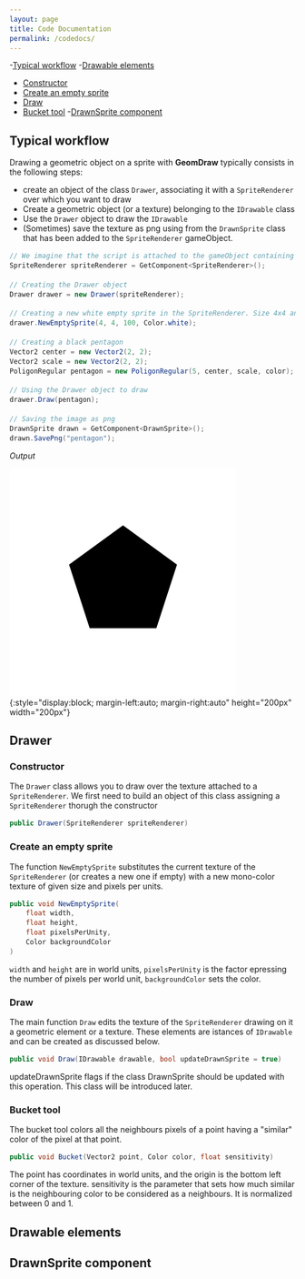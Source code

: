 ```yaml
---
layout: page
title: Code Documentation
permalink: /codedocs/
---
```

-[Typical workflow](#Typical-workflow)
-[Drawable elements](#Drawable-elements)
  - [Constructor](#Constructor)
  - [Create an empty sprite](#Create-an-empty-sprite)
  - [Draw](#Draw)
  - [Bucket tool](#Bucket-tool)
-[DrawnSprite component](#DrawnSprite-component)

## Typical workflow

Drawing a geometric object on a sprite with **GeomDraw** typically consists in the following steps:
- create an object of the class `Drawer`, associating it with a `SpriteRenderer` over which you want to draw
- Create a geometric object (or a texture) belonging to the `IDrawable` class
- Use the `Drawer` object to draw the `IDrawable`
- (Sometimes) save the texture as png using from the  `DrawnSprite` class that has been added to the `SpriteRenderer` gameObject.

```csharp
// We imagine that the script is attached to the gameObject containing the SpriteRenderer
SpriteRenderer spriteRenderer = GetComponent<SpriteRenderer>();

// Creating the Drawer object
Drawer drawer = new Drawer(spriteRenderer);

// Creating a new white empty sprite in the SpriteRenderer. Size 4x4 and 100 pixels per unit
drawer.NewEmptySprite(4, 4, 100, Color.white);

// Creating a black pentagon
Vector2 center = new Vector2(2, 2);
Vector2 scale = new Vector2(2, 2);
PoligonRegular pentagon = new PoligonRegular(5, center, scale, color);

// Using the Drawer object to draw
drawer.Draw(pentagon);

// Saving the image as png
DrawnSprite drawn = GetComponent<DrawnSprite>();
drawn.SavePng("pentagon");
```
*Output*

![pentagon](images/pentagon.png){:style="display:block; margin-left:auto; margin-right:auto" height="200px" width="200px"}

## Drawer

### Constructor

The `Drawer` class allows you to draw over the texture attached to a `SpriteRenderer`.
We first need to build an object of this class assigning a `SpriteRenderer` thorugh the constructor
```csharp
public Drawer(SpriteRenderer spriteRenderer)
```

### Create an empty sprite

The function `NewEmptySprite` substitutes the current texture of the `SpriteRenderer` (or creates a new one if empty) with a new mono-color texture of given size and pixels per units.
```csharp
public void NewEmptySprite(
    float width,
    float height,
    float pixelsPerUnity,
    Color backgroundColor
)
```
`width` and `height` are in world units, `pixelsPerUnity` is the factor epressing the number of pixels per world unit, `backgroundColor` sets the color.

### Draw

The main function `Draw` edits the texture of the `SpriteRenderer` drawing on it a geometric element or a texture. 
These elements are istances of `IDrawable` and can be created as discussed below. 
```csharp
public void Draw(IDrawable drawable, bool updateDrawnSprite = true)
```
updateDrawnSprite flags if the class DrawnSprite should be updated with this operation. This class will be introduced later.


### Bucket tool

The bucket tool colors all the neighbours pixels of a point having a "similar" color of the pixel at that point.
```csharp
public void Bucket(Vector2 point, Color color, float sensitivity)
```
The point has coordinates in world units, and the origin is the bottom left corner of the texture.
sensitivity is the parameter that sets how much similar is the neighbouring color to be considered as a neighbours. It is normalized between 0 and 1.


## Drawable elements

## DrawnSprite component
